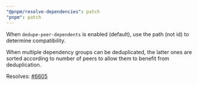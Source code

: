 ```yaml
---
"@pnpm/resolve-dependencies": patch
"pnpm": patch
---
```


When `dedupe-peer-dependents` is enabled (default), use the path (not id) to
determine compatibility.

When multiple dependency groups can be deduplicated, the
latter ones are sorted according to number of peers to allow them to
benefit from deduplication.

Resolves: [#6605](https://github.com/pnpm/pnpm/issues/6605)
